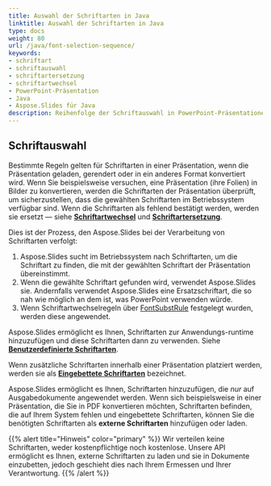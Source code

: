 ```yaml
---
title: Auswahl der Schriftarten in Java
linktitle: Auswahl der Schriftarten in Java
type: docs
weight: 80
url: /java/font-selection-sequence/
keywords:
- schriftart
- schriftauswahl
- schriftartersetzung
- schriftartwechsel
- PowerPoint-Präsentation
- Java
- Aspose.Slides für Java
description: Reihenfolge der Schriftauswahl in PowerPoint-Präsentationen in Java
---
```


## Schriftauswahl

Bestimmte Regeln gelten für Schriftarten in einer Präsentation, wenn die Präsentation geladen, gerendert oder in ein anderes Format konvertiert wird. Wenn Sie beispielsweise versuchen, eine Präsentation (ihre Folien) in Bilder zu konvertieren, werden die Schriftarten der Präsentation überprüft, um sicherzustellen, dass die gewählten Schriftarten im Betriebssystem verfügbar sind. Wenn die Schriftarten als fehlend bestätigt werden, werden sie ersetzt — siehe [**Schriftartwechsel**](https://docs.aspose.com/slides/java/font-replacement/) und [**Schriftartersetzung**](https://docs.aspose.com/slides/java/font-substitution/).

Dies ist der Prozess, den Aspose.Slides bei der Verarbeitung von Schriftarten verfolgt:

1. Aspose.Slides sucht im Betriebssystem nach Schriftarten, um die Schriftart zu finden, die mit der gewählten Schriftart der Präsentation übereinstimmt.
2. Wenn die gewählte Schriftart gefunden wird, verwendet Aspose.Slides sie. Andernfalls verwendet Aspose.Slides eine Ersatzschriftart, die so nah wie möglich an dem ist, was PowerPoint verwenden würde.
3. Wenn Schriftartwechselregeln über [FontSubstRule](https://reference.aspose.com/slides/java/com.aspose.slides/fontsubstrule/) festgelegt wurden, werden diese angewendet.

Aspose.Slides ermöglicht es Ihnen, Schriftarten zur Anwendungs-runtime hinzuzufügen und diese Schriftarten dann zu verwenden. Siehe [**Benutzerdefinierte Schriftarten**](https://docs.aspose.com/slides/java/custom-font/).

Wenn zusätzliche Schriftarten innerhalb einer Präsentation platziert werden, werden sie als [**Eingebettete Schriftarten**](https://docs.aspose.com/slides/java/embedded-font/) bezeichnet.

Aspose.Slides ermöglicht es Ihnen, Schriftarten hinzuzufügen, die *nur* auf Ausgabedokumente angewendet werden. Wenn sich beispielsweise in einer Präsentation, die Sie in PDF konvertieren möchten, Schriftarten befinden, die auf Ihrem System fehlen und eingebettete Schriftarten, können Sie die benötigten Schriftarten als **externe Schriftarten** hinzufügen oder laden.

{{% alert title="Hinweis" color="primary" %}} 
Wir verteilen keine Schriftarten, weder kostenpflichtige noch kostenlose. Unsere API ermöglicht es Ihnen, externe Schriftarten zu laden und sie in Dokumente einzubetten, jedoch geschieht dies nach Ihrem Ermessen und Ihrer Verantwortung.
{{% /alert %}}
